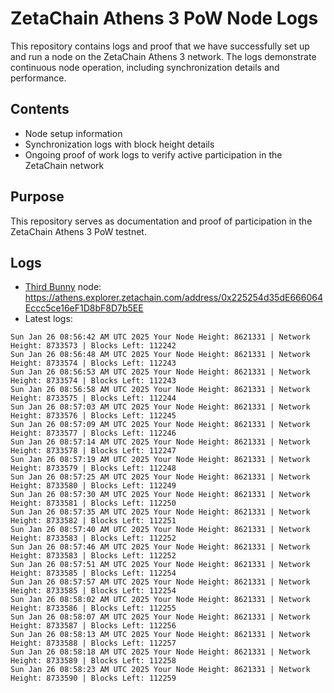 # ZetaChain Athens 3 PoW Node Logs
This repository contains logs and proof that we have successfully set up and run a node on the ZetaChain Athens 3 network. The logs demonstrate continuous node operation, including synchronization details and performance.

## Contents
- Node setup information
- Synchronization logs with block height details
- Ongoing proof of work logs to verify active participation in the ZetaChain network

## Purpose
This repository serves as documentation and proof of participation in the ZetaChain Athens 3 PoW testnet.

## Logs

- [Third Bunny](https://thirdbunny.xyz/) node: https://athens.explorer.zetachain.com/address/0x225254d35dE666064Eccc5ce16eF1D8bF8D7b5EE
- Latest logs:
```
Sun Jan 26 08:56:42 AM UTC 2025 Your Node Height: 8621331 | Network Height: 8733573 | Blocks Left: 112242
Sun Jan 26 08:56:48 AM UTC 2025 Your Node Height: 8621331 | Network Height: 8733574 | Blocks Left: 112243
Sun Jan 26 08:56:53 AM UTC 2025 Your Node Height: 8621331 | Network Height: 8733574 | Blocks Left: 112243
Sun Jan 26 08:56:58 AM UTC 2025 Your Node Height: 8621331 | Network Height: 8733575 | Blocks Left: 112244
Sun Jan 26 08:57:03 AM UTC 2025 Your Node Height: 8621331 | Network Height: 8733576 | Blocks Left: 112245
Sun Jan 26 08:57:09 AM UTC 2025 Your Node Height: 8621331 | Network Height: 8733577 | Blocks Left: 112246
Sun Jan 26 08:57:14 AM UTC 2025 Your Node Height: 8621331 | Network Height: 8733578 | Blocks Left: 112247
Sun Jan 26 08:57:19 AM UTC 2025 Your Node Height: 8621331 | Network Height: 8733579 | Blocks Left: 112248
Sun Jan 26 08:57:25 AM UTC 2025 Your Node Height: 8621331 | Network Height: 8733580 | Blocks Left: 112249
Sun Jan 26 08:57:30 AM UTC 2025 Your Node Height: 8621331 | Network Height: 8733581 | Blocks Left: 112250
Sun Jan 26 08:57:35 AM UTC 2025 Your Node Height: 8621331 | Network Height: 8733582 | Blocks Left: 112251
Sun Jan 26 08:57:40 AM UTC 2025 Your Node Height: 8621331 | Network Height: 8733583 | Blocks Left: 112252
Sun Jan 26 08:57:46 AM UTC 2025 Your Node Height: 8621331 | Network Height: 8733583 | Blocks Left: 112252
Sun Jan 26 08:57:51 AM UTC 2025 Your Node Height: 8621331 | Network Height: 8733585 | Blocks Left: 112254
Sun Jan 26 08:57:57 AM UTC 2025 Your Node Height: 8621331 | Network Height: 8733585 | Blocks Left: 112254
Sun Jan 26 08:58:02 AM UTC 2025 Your Node Height: 8621331 | Network Height: 8733586 | Blocks Left: 112255
Sun Jan 26 08:58:07 AM UTC 2025 Your Node Height: 8621331 | Network Height: 8733587 | Blocks Left: 112256
Sun Jan 26 08:58:13 AM UTC 2025 Your Node Height: 8621331 | Network Height: 8733588 | Blocks Left: 112257
Sun Jan 26 08:58:18 AM UTC 2025 Your Node Height: 8621331 | Network Height: 8733589 | Blocks Left: 112258
Sun Jan 26 08:58:23 AM UTC 2025 Your Node Height: 8621331 | Network Height: 8733590 | Blocks Left: 112259
```
